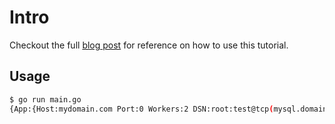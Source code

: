 # Intro
Checkout the full [blog post](https://luth.io/blog/2022/01/practical-cue-example/) for reference on how to use this tutorial.

## Usage
```bash
$ go run main.go
{App:{Host:mydomain.com Port:0 Workers:2 DSN:root:test@tcp(mysql.domain.com:3306)/test?charset=utf8&parseTime=True&loc=Local}}
```